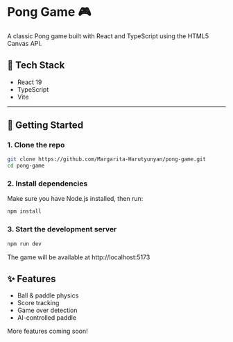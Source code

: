 # Pong Game 🎮

A classic Pong game built with React and TypeScript using the HTML5 Canvas API.

## 🧰 Tech Stack

- React 19
- TypeScript
- Vite

---

## 🚀 Getting Started

### 1. Clone the repo

```bash
git clone https://github.com/Margarita-Harutyunyan/pong-game.git
cd pong-game
```

### 2. Install dependencies
Make sure you have Node.js installed, then run:
```bash
npm install
```

### 3. Start the development server
```bash
npm run dev
```

The game will be available at http://localhost:5173

## ✨ Features
- Ball & paddle physics
- Score tracking
- Game over detection
- AI-controlled paddle

More features coming soon!
